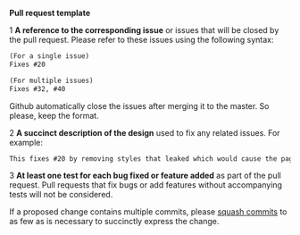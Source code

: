 __Pull request template__


1 __A reference to the corresponding issue__ or issues that will be closed by the pull request. Please refer to these issues using the following syntax:

```markdown
(For a single issue)
Fixes #20

(For multiple issues)
Fixes #32, #40
```

Github automatically close the issues after merging it to the master. So please, keep the format.

2 __A succinct description of the design__ used to fix any related issues. For example:

 ```markdown
 This fixes #20 by removing styles that leaked which would cause the page to turn pink whenever `paper-foo` is clicked.
 ```


3 __At least one test for each bug fixed or feature added__ as part of the pull request. Pull requests that fix bugs or add features without accompanying tests will not be considered.

If a proposed change contains multiple commits, please [squash commits](http://blog.steveklabnik.com/posts/2012-11-08-how-to-squash-commits-in-a-github-pull-request) to as few as is necessary to succinctly express the change.
